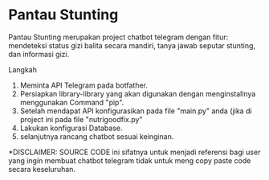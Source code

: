 # Pantau Stunting
Pantau Stunting merupakan project chatbot telegram dengan fitur: mendeteksi status gizi balita secara mandiri, tanya jawab seputar stunting, dan informasi gizi.

Langkah 
1. Meminta API Telegram pada botfather.
2. Persiapkan library-library yang akan digunakan dengan menginstallnya menggunakan Command "pip". 
3. Setelah mendapat API konfigurasikan pada file "main.py" anda (jika di project ini pada file "nutrigoodfix.py"
4. Lakukan konfigurasi Database.
5. selanjutnya rancang chatbot sesuai keinginan.

*DISCLAIMER: SOURCE CODE ini sifatnya untuk menjadi referensi bagi user yang ingin membuat chatbot telegram tidak untuk meng copy paste code secara keseluruhan.
